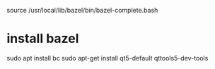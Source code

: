 

source /usr/local/lib/bazel/bin/bazel-complete.bash

# install bazel
sudo apt install bc
sudo apt-get install qt5-default qttools5-dev-tools